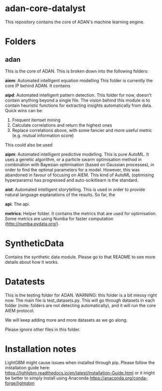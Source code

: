 # adan-core-datalyst

This repository contains the core of ADAN's machine learning engine. 

# Folders
## adan
This is the core of ADAN. This is broken down into the following folders:

**aiem**: Automated intelligent equation modelling
This folder is currently the core IP behind ADAN. It contains

**aipd**: Automated intelligent pattern detection.
This folder for now, doesn't contain anything beyond a single file. The vision behind this module is to contain heuristic functions for extracting insights automatically from data. Quick wins can be: 

1) Frequent itemset mining
2) Calculate correlations and return the highest ones
3) Replace correlations above, with some fancier and more useful metric (e.g. mutual information score)

This could also be used

**aipm**: Automated intelligent predictive modelling. This is pure AutoML. It uses a genetic algorithm, or a particle swarm optimisation method in combination with Bayesian optimisation (based on Gaussian processes), in order to find the optimal parameters for a model. However, this was abandoned in favour of focusing on AIEM. This kind of AutoML (optimising hyperparams) has progressed and auto-scikitlearn is the standard.

**aist**: Automated intelligent storytelling. This is used in order to provide natural language explanations of the results. So far, the 

**api**: The api.

**metrics**: Helper folder. It contains the metrics that are used for optimisation. Some metrics are using Numba for faster computation  (http://numba.pydata.org/). 


# SyntheticData
Contains the synthetic data module. Please go to that README to see more details about how it works.

# Datatests
This is the testing folder for ADAN. WARNING: this folder is a bit messy right now.
The main file is test_datasets.py. This will go through datasets in each folder (note: folders are not detecting automatically), and it will run the core AIEM protocol. 

We will keep adding more and more datasets as we go along. 

Please ignore other files in this folder.

# Installation notes

LightGBM might cause issues when installed through pip. Please follow the installation guide here: https://lightgbm.readthedocs.io/en/latest/Installation-Guide.html or it might be better to simply install using Anaconda https://anaconda.org/conda-forge/lightgbm